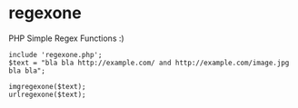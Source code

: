 # regexone
PHP Simple Regex Functions :) 

<pre><code>include 'regexone.php';
$text = "bla bla http://example.com/ and http://example.com/image.jpg bla bla";

imgregexone($text);
urlregexone($text);
</code></pre>
